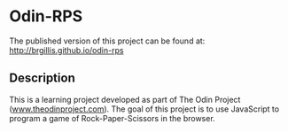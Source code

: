 Odin-RPS
========

The published version of this project can be found at: http://brgillis.github.io/odin-rps

Description
-----------

This is a learning project developed as part of The Odin Project (www.theodinproject.com). The goal of this project is to use JavaScript to program a game of Rock-Paper-Scissors in the browser.
